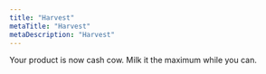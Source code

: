 ```yaml
---
title: "Harvest"
metaTitle: "Harvest"
metaDescription: "Harvest"
---
```


Your product is now cash cow. Milk it the maximum while you can.
